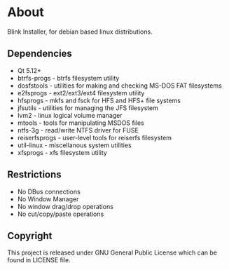 # About
Blink Installer, for debian based linux distributions.

## Dependencies
* Qt 5.12+
* btrfs-progs - btrfs filesystem utility
* dosfstools - utilities for making and checking MS-DOS FAT filesystems
* e2fsprogs - ext2/ext3/ext4 filesystem utility
* hfsprogs - mkfs and fsck for HFS and HFS+ file systems
* jfsutils - utilities for managing the JFS filesystem
* lvm2 - linux logical volume manager
* mtools - tools for manipulating MSDOS files
* ntfs-3g - read/write NTFS driver for FUSE
* reiserfsprogs - user-level tools for reiserfs filesystem
* util-linux - miscellanous system utilities
* xfsprogs - xfs filesystem utility

## Restrictions
* No DBus connections
* No Window Manager
* No window drag/drop operations
* No cut/copy/paste operations

## Copyright
This project is released under GNU General Public License which can be found in
LICENSE file.
